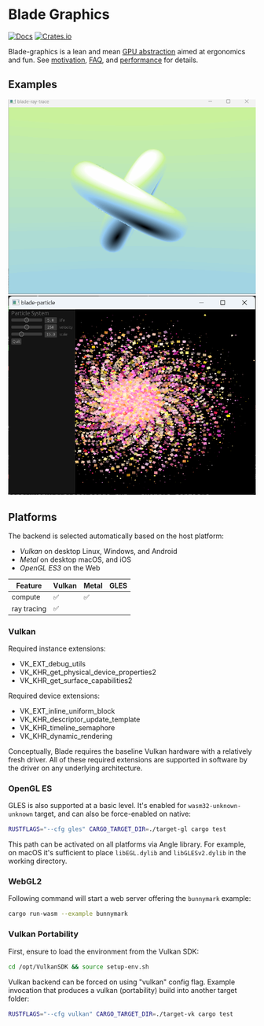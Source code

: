 # Blade Graphics

[![Docs](https://docs.rs/blade-graphics/badge.svg)](https://docs.rs/blade-graphics)
[![Crates.io](https://img.shields.io/crates/v/blade-graphics.svg?maxAge=2592000)](https://crates.io/crates/blade-graphics)

Blade-graphics is a lean and mean [GPU abstraction](https://youtu.be/63dnzjw4azI?t=623) aimed at ergonomics and fun. See [motivation](etc/motivation.md), [FAQ](etc/FAQ.md), and [performance](etc/performance.md) for details.

## Examples

![ray-query example](etc/ray-query.gif)
![particles example](etc/particles.png)

## Platforms

The backend is selected automatically based on the host platform:
- *Vulkan* on desktop Linux, Windows, and Android
- *Metal* on desktop macOS, and iOS
- *OpenGL ES3* on the Web

| Feature | Vulkan | Metal | GLES |
| ------- | ------ | ----- | ---- |
| compute | :white_check_mark: | :white_check_mark: | |
| ray tracing | :white_check_mark: | | |

### Vulkan

Required instance extensions:
- VK_EXT_debug_utils
- VK_KHR_get_physical_device_properties2
- VK_KHR_get_surface_capabilities2

Required device extensions:
- VK_EXT_inline_uniform_block
- VK_KHR_descriptor_update_template
- VK_KHR_timeline_semaphore
- VK_KHR_dynamic_rendering

Conceptually, Blade requires the baseline Vulkan hardware with a relatively fresh driver.
All of these required extensions are supported in software by the driver on any underlying architecture.

### OpenGL ES

GLES is also supported at a basic level. It's enabled for `wasm32-unknown-unknown` target, and can also be force-enabled on native:
```bash
RUSTFLAGS="--cfg gles" CARGO_TARGET_DIR=./target-gl cargo test
```

This path can be activated on all platforms via Angle library.
For example, on macOS it's sufficient to place `libEGL.dylib` and `libGLESv2.dylib` in the working directory.

### WebGL2

Following command will start a web server offering the `bunnymark` example:
```bash
cargo run-wasm --example bunnymark
```

### Vulkan Portability

First, ensure to load the environment from the Vulkan SDK:
```bash
cd /opt/VulkanSDK && source setup-env.sh
```

Vulkan backend can be forced on using "vulkan" config flag. Example invocation that produces a vulkan (portability) build into another target folder:
```bash
RUSTFLAGS="--cfg vulkan" CARGO_TARGET_DIR=./target-vk cargo test
```
